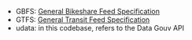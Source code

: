 * GBFS: [General Bikeshare Feed Specification](https://github.com/NABSA/gbfs)
* GTFS: [General Transit Feed Specification](http://gtfs.org)
* udata: in this codebase, refers to the Data Gouv API
